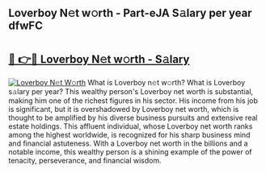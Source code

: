 ## Loverboy N𝚎t w𝚘rth - Part-eJA S𝚊lary per year dfwFC

# <h2><a href="http://gc18or5.nevu.top/?p=Loverboy">🔗 👉🔴 Loverboy N𝚎t w𝚘rth - S𝚊lary</a></h2>

[![Loverboy N𝚎t W𝚘rth](https://i.imgur.com/Oavwk0R.jpeg)](http://gc18or5.nevu.top/?p=Loverboy)
What is Loverboy n𝚎t w𝚘rth? What is Loverboy s𝚊lary per year?
This wealthy person's Loverboy net worth is substantial, making him one of the richest figures in his sector. His income from his job is significant, but it is overshadowed by Loverboy net worth, which is thought to be amplified by his diverse business pursuits and extensive real estate holdings. This affluent individual, whose Loverboy net worth ranks among the highest worldwide, is recognized for his sharp business mind and financial astuteness. With a Loverboy net worth in the billions and a notable income, this wealthy person is a shining example of the power of tenacity, perseverance, and financial wisdom.
